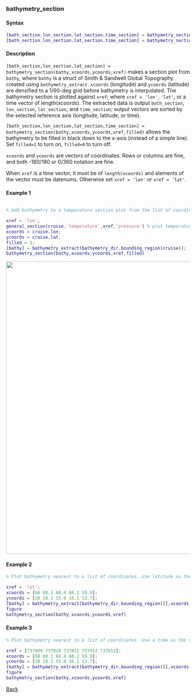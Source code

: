 ### bathymetry_section

#### Syntax

```Matlab
[bath_section,lon_section,lat_section,time_section] = bathymetry_section(bathy,xcoords,ycoords,xref)
[bath_section,lon_section,lat_section,time_section] = bathymetry_section(bathy,xcoords,ycoords,xref,filled)
```
#### Description

``[bath_section,lon_section,lat_section] = bathymetry_section(bathy,xcoords,ycoords,xref)`` makes a section plot from ``bathy``, where ``bathy`` is a struct of Smith & Sandwell Global Topography created using ``bathymetry_extract``. ``xcoords`` (longitude) and ``ycoords`` (latitude) are densified to a 1/60-deg grid before bathymetry is interpolated. The bathymetry section is plotted against ``xref``; where ``xref = 'lon'``, ``'lat'``, or a time vector of length(xcoords). The extracted data is output ``bath_section``, ``lon_section``, ``lat_section``, and ``time_section``; output vectors are sorted by the selected reference axis (longitude, latitude, or time).
 
``[bath_section,lon_section,lat_section,time_section] = bathymetry_section(bathy,xcoords,ycoords,xref,filled)`` allows the bathymetry to be filled in black down to the x-axis (instead of a simple line). Set ``filled=1`` to turn on, ``filled=0`` to turn off.

``xcoords`` and ``ycoords`` are vectors of coordinates. Rows or columns are fine, and both -180/180 or 0/360 notation are fine.

When ``xref`` is a time vector, it must be of ``length(xcoords)`` and elements of the vector must be datenums. Otherwise set ``xref = 'lon'`` or  ``xref = 'lat'``. 

#### Example 1

```Matlab

% Add bathymetry to a temperature section plot from the list of coordinates stored in struct cruise:

xref = 'lon'; 
general_section(cruise,'temperature',xref,'pressure') % plot temperature section
xcoords = cruise.lon; 
ycoords = cruise.lat;
filled = 1;
[bathy] = bathymetry_extract(bathymetry_dir,bounding_region(cruise));
bathymetry_section(bathy,xcoords,ycoords,xref,filled)
```
<img src="https://user-images.githubusercontent.com/24570061/88436173-b8c50500-cdd1-11ea-8270-22930d42843c.png" width="800">

#### Example 2
```Matlab
% Plot bathymetry nearest to a list of coordinates. Use latitude as the x-axis:

xref = 'lat'; 
xcoords = [60 60.1 60.4 60.2 59.9]; 
ycoords = [10 20.1 15.0 16.1 13.7]; 
[bathy] = bathymetry_extract(bathymetry_dir,bounding_region([],xcoords,ycoords));
figure
bathymetry_section(bathy,xcoords,ycoords,xref)
```
#### Example 3
```Matlab
% Plot bathymetry nearest to a list of coordinates. Use a time as the x-axis:

xref = [737009 737010 737011 737012 737013]; 
xcoords = [60 60.1 60.4 60.2 59.9]; 
ycoords = [10 20.1 15.0 16.1 13.7]; 
[bathy] = bathymetry_extract(bathymetry_dir,bounding_region([],xcoords,ycoords));
figure
bathymetry_section(bathy,xcoords,ycoords,xref)
```

[Back](https://github.com/lnferris/ocean_data_tools#adding-bathymetry-to-existing-plots-1)
